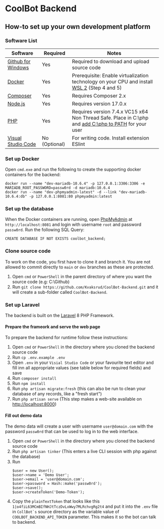 # CoolBot Backend

## How-to set up your own development platform

### Software List
| Software | Required | Notes |
| -------- | -------- | ----- |
| [Github for Windows](https://gitforwindows.org/) | Yes | Required to download and upload source code
| [Docker](https://docs.docker.com/desktop/windows/install/) | Yes | Prerequisite: Enable virtualization technology on your CPU and install [WSL 2](https://docs.microsoft.com/en-us/windows/wsl/install-manual#step-4---download-the-linux-kernel-update-package) (Step 4 and 5) |
| [Composer](https://getcomposer.org/Composer-Setup.exe) | Yes | Requires Composer 2.x |
| [Node.js](https://nodejs.org/en/download/current/) | Yes | Requires version 17.0.x |
| [PHP](https://windows.php.net/download/#php-7.4) | Yes | Requires version 7.4.x VC15 x64 Non Thread Safe. Place in C:\php and [add C:\php to PATH](https://www.architectryan.com/2018/03/17/add-to-the-path-on-windows-10/) for your user  |
| [Visual Studio Code](https://code.visualstudio.com/) | No (Optional) | For writing code. Install extension ESlint


### Set up Docker
Open ``cmd.exe`` and run the following to create the supporting docker containers for the backend:
```
docker run --name "dev-mariadb-10.6.4" -p 127.0.0.1:3306:3306 -e MARIADB_ROOT_PASSWORD=passw0rd -d mariadb:10.6.4
docker run --name "dev-phpmyadmin-latest" -d --link "dev-mariadb-10.6.4:db" -p 127.0.0.1:8081:80 phpmyadmin:latest
```

### Set up the database
When the Docker containers are running, open [PhpMyAdmin](http://localhost:8081) at ``http://localhost:8081`` and login with username ``root`` and password ``passw0rd``.
Run the following SQL Query:
```
CREATE DATABASE IF NOT EXISTS coolbot_backend;
```

### Clone source code
To work on the code, you first have to clone it and branch it. You are not allowed to commit directly to ``main`` or ``dev`` branches as these are protected.
1. Open ``cmd`` or ``PowerShell`` in the parent directory of where you want the source code (e.g: C:\Github)
2. Run ``git clone https://github.com/Kvaksrud/CoolBot-Backend.git`` and it will create a sub-folder called ``CoolBot-Backend``.

### Set up Laravel
The backend is built on the [Laravel](https://laravel.com/docs/8.x/readme) 8 PHP Framework.

#### Prepare the frameork and serve the web page
To prepare the backend for runtime follow these instructions:
1. Open ``cmd`` or ``PowerShell`` in the directory where you cloned the backend source code
2. Run ``cp .env.example .env``
3. Open ``.env`` in your ``Visial Studio Code`` or your favourite text editor and fill inn all appropriate values (see table below for required fields) and save 
4. Run ``composer install``
5. Run ``npm install``
6. Run ``php artisan migrate:fresh`` (this can also be run to clean your database of any records, like a "fresh start")
7. Run ``php artisan serve`` (This step makes a web-site available on [http://localhost:8000](http://localhost:8000))

#### Fill out demo data
The demo data will create a user with username ``user@domain.com`` with the password ``passw0rd`` that can be used to log in to the web interface.

1. Open ``cmd`` or ``PowerShell`` in the directory where you cloned the backend source code
2. Run ``php artisan tinker`` (This enters a live CLI session with php against the database)
3. Run 
   ```
   $user = new User();
   $user->name = 'Demo User';
   $user->email = 'user@domain.com';
   $user->password = Hash::make('passw0rd');
   $user->save();
   $user->createToken('Demo-Token');
   ```
4. Copy the ``plainTextToken`` that looks like this ``1|o4fiL63MCmBIfNHJtTczDvLxWwy7MLRchvgRg2t4`` and put it into the ``.env`` file in ``CollBot`s`` source directory as the variable value of ``COOLBOT_BACKEND_API_TOKEN`` parameter. This makes it so the bot can talk to backend.
